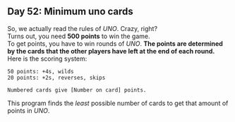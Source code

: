 ## Day 52: Minimum uno cards
So, we actually read the rules of _UNO_. Crazy, right?   
Turns out, you need **500 points** to win the game.   
To get points, you have to win rounds of _UNO_. **The points are determined by the cards that the other players have left at the end of each round.** Here is the scoring system:
```text
50 points: +4s, wilds
20 points: +2s, reverses, skips

Numbered cards give [Number on card] points.
```
This program finds the *least* possible number of cards to get that amount of points in _UNO_. 